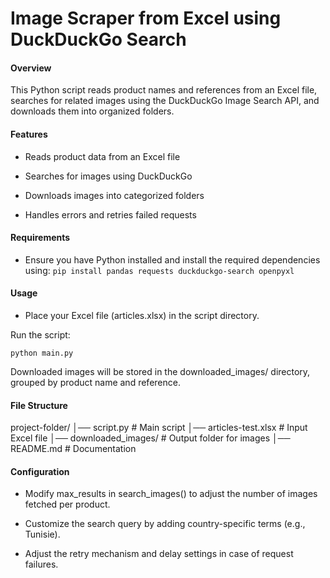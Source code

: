 # Image Scraper from Excel using DuckDuckGo Search

#### Overview

This Python script reads product names and references from an Excel file, searches for related images using the DuckDuckGo Image Search API, and downloads them into organized folders.

#### Features

- Reads product data from an Excel file

- Searches for images using DuckDuckGo

- Downloads images into categorized folders

- Handles errors and retries failed requests

#### Requirements

- Ensure you have Python installed and install the required dependencies using:
  `pip install pandas requests duckduckgo-search openpyxl`

#### Usage

- Place your Excel file (articles.xlsx) in the script directory.

Run the script:

`python main.py`

Downloaded images will be stored in the downloaded_images/ directory, grouped by product name and reference.

#### File Structure

project-folder/
│── script.py # Main script
│── articles-test.xlsx # Input Excel file
│── downloaded_images/ # Output folder for images
│── README.md # Documentation

#### Configuration

- Modify max_results in search_images() to adjust the number of images fetched per product.

- Customize the search query by adding country-specific terms (e.g., Tunisie).

- Adjust the retry mechanism and delay settings in case of request failures.
